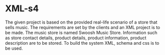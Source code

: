 # XML-s4

The given project is based on the provided real-life scenario of a store that sells music. The requirements are set by the clients and an XML project is to be made. The music store is named Swoosh Music Store. Information such as store contact details, product details, product information, product description are to be stored. To build the system XML, schema and css is to be used.

